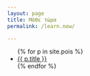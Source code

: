 ```yaml
---
layout: page
title: Μάθε τώρα
permalink: /learn.now/

---
```

 
<ul>
  {% for p in site.pois %}
    <li>
      <a href="{{ p.url | relative_url}}">{{ p.title }}</a>
    </li>
  {% endfor %}
</ul>

